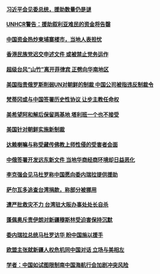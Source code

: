#### [习近平会见委总统，援助数量仍是谜](../pages/z__yoerrvp/4573532.md) 

#### [UNHCR警告：援助叙利亚难民的资金将告罄](../pages/z__yoerrvp/4572929.md) 

#### [中国资金热炒柬埔寨楼市，当地人表担忧](../pages/z__yoerrvp/4572905.md) 

#### [香港民族党迟交申述文件 或被禁止党务运作](../pages/z__yoerrvp/4572841.md) 

#### [超级台风“山竹”离开菲律宾 正劈向华南地区](../pages/z__yoerrvp/4572836.md) 

#### [美国指责俄罗斯削弱UN对朝鲜的制裁  中国公司被指违反制裁令](../pages/z__yoerrvp/4572820.md) 

#### [梵蒂冈或与中国签署历史性协议 让步主教任命权](../pages/z__yoerrvp/4572382.md) 

#### [美希望阿和解后保留两基地 塔利班一个也不接受](../pages/z__yoerrvp/4572350.md) 

#### [美国针对朝鲜实施新制裁](../pages/z__yoerrvp/4572078.md) 

#### [达赖喇嘛与称受藏传佛教上师性侵的受害者会面](../pages/z__yoerrvp/4571859.md) 

#### [中俄签署开发远东新文件 当地华商经商环境却日益恶化](../pages/z__yoerrvp/4571838.md) 

#### [李克强会见马杜罗称中国愿向委内瑞拉提供援助 ](../pages/z__yoerrvp/4571804.md) 

#### [萨尔瓦多追查台湾捐款，称部分被挪用](../pages/z__yoerrvp/4571699.md) 

#### [遭严批救灾不力  台湾驻大阪办事处处长自杀](../pages/z__yoerrvp/4571558.md) 

#### [蓬佩奥斥责伊朗对新疆穆斯林受迫害保持沉默     ](../pages/z__yoerrvp/4571531.md) 

#### [委内瑞拉总统马杜罗访华 盼中国施以援手](../pages/z__yoerrvp/4571521.md) 

#### [欧盟主张就新疆人权危机同中国对话 立场与美相左](../pages/z__yoerrvp/4571517.md) 

#### [学者：中国如试图限制南中国海航行会加剧冲突风险](../pages/z__yoerrvp/4571399.md) 

